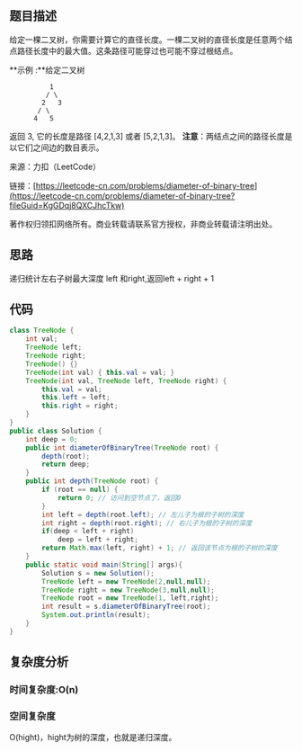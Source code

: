 ## 题目描述

给定一棵二叉树，你需要计算它的直径长度。一棵二叉树的直径长度是任意两个结点路径长度中的最大值。这条路径可能穿过也可能不穿过根结点。

**示例 :**给定二叉树

```shell
          1
         / \
        2   3
       / \     
      4   5    
```
返回 3, 它的长度是路径 [4,2,1,3] 或者 [5,2,1,3]。
**注意**：两结点之间的路径长度是以它们之间边的数目表示。

来源：力扣（LeetCode）

链接：[https://leetcode-cn.com/problems/diameter-of-binary-tree](https://leetcode-cn.com/problems/diameter-of-binary-tree?fileGuid=KgGDqj8QXCJhcTkw)

著作权归领扣网络所有。商业转载请联系官方授权，非商业转载请注明出处。

## 思路

递归统计左右子树最大深度 left 和right,返回left + right + 1

## 代码

```java
class TreeNode {
    int val;
    TreeNode left;
    TreeNode right;
    TreeNode() {}
    TreeNode(int val) { this.val = val; }
    TreeNode(int val, TreeNode left, TreeNode right) {
        this.val = val;
        this.left = left;
        this.right = right;
    }
}
public class Solution {
    int deep = 0;
    public int diameterOfBinaryTree(TreeNode root) {
        depth(root);
        return deep;
    }
    public int depth(TreeNode root) {
        if (root == null) {
            return 0; // 访问到空节点了，返回0
        }
        int left = depth(root.left); // 左儿子为根的子树的深度
        int right = depth(root.right); // 右儿子为根的子树的深度
        if(deep < left + right)
            deep = left + right;
        return Math.max(left, right) + 1; // 返回该节点为根的子树的深度
    }
    public static void main(String[] args){
        Solution s = new Solution();
        TreeNode left = new TreeNode(2,null,null);
        TreeNode right = new TreeNode(3,null,null);
        TreeNode root = new TreeNode(1, left,right);
        int result = s.diameterOfBinaryTree(root);
        System.out.println(result);
    }
}
```
## 复杂度分析

### 时间复杂度:O(n)

### 空间复杂度

O(hight)，hight为树的深度，也就是递归深度。

### 
